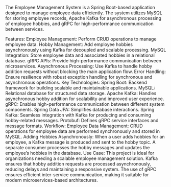 The Employee Management System is a Spring Boot-based application designed to manage employee data efficiently. The system utilizes MySQL for storing employee records, Apache Kafka for asynchronous processing of employee hobbies, and gRPC for high-performance communication between services.

Features:
Employee Management: Perform CRUD operations to manage employee data.
Hobby Management: Add employee hobbies asynchronously using Kafka for decoupled and scalable processing.
MySQL Integration: Store employee data and associated hobbies in a relational database.
gRPC APIs: Provide high-performance communication between microservices.
Asynchronous Processing: Use Kafka to handle hobby addition requests without blocking the main application flow.
Error Handling: Ensure resilience with robust exception handling for synchronous and asynchronous operations.
Key Technologies:
Spring Boot: Backend framework for building scalable and maintainable applications.
MySQL: Relational database for structured data storage.
Apache Kafka: Handles asynchronous hobby addition for scalability and improved user experience.
gRPC: Enables high-performance communication between different system components.
Spring Data JPA: Simplifies database interactions.
Spring Kafka: Seamless integration with Kafka for producing and consuming hobby-related messages.
Protobuf: Defines gRPC service interfaces and message formats.
Workflow:
Employee Data Management:
CRUD operations for employee data are performed synchronously and stored in MySQL.
Adding Hobbies Asynchronously:
When a user adds hobbies for an employee, a Kafka message is produced and sent to the hobby topic.
A separate consumer processes the hobby messages and updates the employee’s hobbies in the database.
Use Case:
This project is ideal for organizations needing a scalable employee management solution. Kafka ensures that hobby addition requests are processed asynchronously, reducing delays and maintaining a responsive system. The use of gRPC ensures efficient inter-service communication, making it suitable for modern microservices-based architectures.
